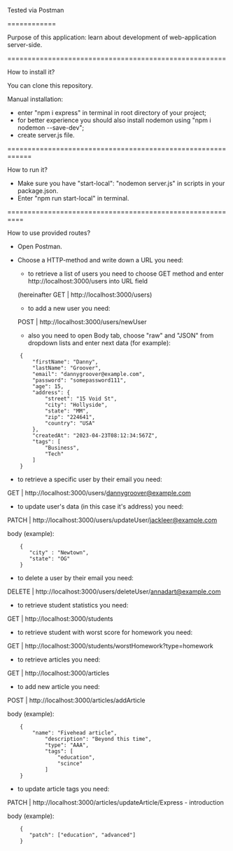 Tested via Postman

============

Purpose of this application: learn about development of web-application server-side.

======================================================

How to install it?

You can clone this repository. 

Manual installation:

- enter "npm i express" in terminal in root directory of your project;
- for better experience you should also install nodemon using "npm i nodemon --save-dev";
- create server.js file.

============================================================

How to run it?

- Make sure you have "start-local": "nodemon server.js" in scripts in your package.json.
- Enter "npm run start-local" in terminal.

==========================================================

How to use provided routes?

- Open Postman.
- Choose a HTTP-method and write down a URL you need:
   - to retrieve a list of users you need to choose GET method and enter http://localhost:3000/users into URL field

   (hereinafter GET | http://localhost:3000/users)

   - to add a new user you need:
 
   POST | http://localhost:3000/users/newUser

   - also you need to open Body tab, choose "raw" and "JSON" from dropdown lists and enter next data (for example):
  
```
    {
        "firstName": "Danny",
        "lastName": "Groover",
        "email": "dannygroover@example.com",
        "password": "somepassword111",
        "age": 15,
        "address": {
            "street": "15 Void St",
            "city": "Hollyside",
            "state": "MM",
            "zip": "224641",
            "country": "USA"
        },
        "createdAt": "2023-04-23T08:12:34:567Z",
        "tags": [
            "Business",
            "Tech"
        ]
    }
```

   - to retrieve a specific user by their email you need:
  
   GET | http://localhost:3000/users/dannygroover@example.com

   - to update user's data (in this case it's address) you need:
  
   PATCH | http://localhost:3000/users/updateUser/jackleer@example.com
  
   body (example):
    
```
    {
       "city" : "Newtown",
       "state": "OG"
    }
```

   - to delete a user by their email you need:
  
   DELETE | http://localhost:3000/users/deleteUser/annadart@example.com
  
   - to retrieve student statistics you need:

   GET | http://localhost:3000/students
  
   - to retrieve student with worst score for homework you need:
  
   GET | http://localhost:3000/students/worstHomework?type=homework
  
   - to retrieve articles you need:
  
   GET | http://localhost:3000/articles
  
   - to add new article you need:
  
   POST | http://localhost:3000/articles/addArticle
  
   body (example):
   
```  
    {
        "name": "Fivehead article",
            "description": "Beyond this time",
            "type": "AAA",
            "tags": [
                "education",
                "scince"
            ]
    }
```

   - to update article tags you need:
  
   PATCH | http://localhost:3000/articles/updateArticle/Express - introduction
  
   body (example):
   
```
    {
       "patch": ["education", "advanced"]
    }
```
   
    
